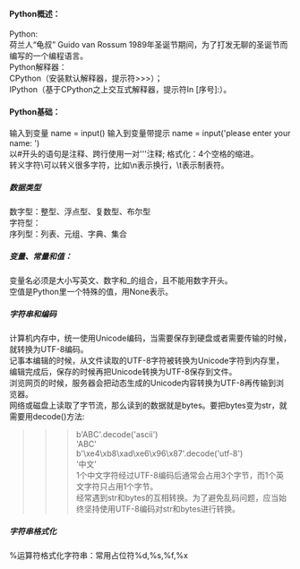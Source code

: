 #### Python概述：
Python:  
荷兰人“龟叔” Guido van Rossum 1989年圣诞节期间，为了打发无聊的圣诞节而编写的一个编程语言。  
Python解释器：  
CPython（安装默认解释器，提示符>>>）；  
IPython（基于CPython之上交互式解释器，提示符In [序号]:）。  

#### Python基础：
输入到变量 name = input()
输入到变量带提示 name = input('please enter your name: ')  
以#开头的语句是注释、跨行使用一对'''注释; 格式化：4个空格的缩进。   
转义字符\可以转义很多字符，比如\n表示换行，\t表示制表符。  

##### 数据类型
数字型：整型、浮点型、复数型、布尔型  
字符型：  
序列型：列表、元组、字典、集合  
##### 变量、常量和值：  
变量名必须是大小写英文、数字和_的组合，且不能用数字开头。  
空值是Python里一个特殊的值，用None表示。  
##### 字符串和编码
计算机内存中，统一使用Unicode编码，当需要保存到硬盘或者需要传输的时候，就转换为UTF-8编码。  
记事本编辑的时候，从文件读取的UTF-8字符被转换为Unicode字符到内存里，编辑完成后，保存的时候再把Unicode转换为UTF-8保存到文件。  
浏览网页的时候，服务器会把动态生成的Unicode内容转换为UTF-8再传输到浏览器。  
网络或磁盘上读取了字节流，那么读到的数据就是bytes。要把bytes变为str，就需要用decode()方法:  
>>> b'ABC'.decode('ascii')  
'ABC'  
>>> b'\xe4\xb8\xad\xe6\x96\x87'.decode('utf-8')  
'中文'  
1个中文字符经过UTF-8编码后通常会占用3个字节，而1个英文字符只占用1个字节。  
经常遇到str和bytes的互相转换。为了避免乱码问题，应当始终坚持使用UTF-8编码对str和bytes进行转换。  
##### 字符串格式化  
%运算符格式化字符串：常用占位符%d,%s,%f,%x
